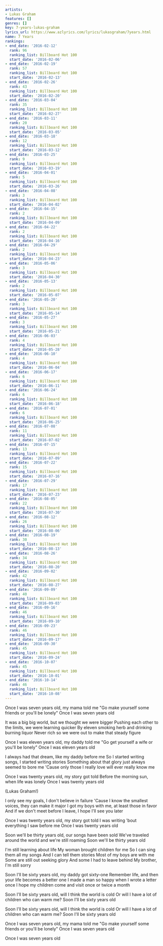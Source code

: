 ```yaml
---
artists:
- Lukas Graham
features: []
genres: []
key: 7-years-lukas-graham
lyrics_url: https://www.azlyrics.com/lyrics/lukasgraham/7years.html
name: 7 Years
rankings:
- end_date: '2016-02-12'
  rank: 96
  ranking_list: Billboard Hot 100
  start_date: '2016-02-06'
- end_date: '2016-02-19'
  rank: 57
  ranking_list: Billboard Hot 100
  start_date: '2016-02-13'
- end_date: '2016-02-26'
  rank: 43
  ranking_list: Billboard Hot 100
  start_date: '2016-02-20'
- end_date: '2016-03-04'
  rank: 35
  ranking_list: Billboard Hot 100
  start_date: '2016-02-27'
- end_date: '2016-03-11'
  rank: 20
  ranking_list: Billboard Hot 100
  start_date: '2016-03-05'
- end_date: '2016-03-18'
  rank: 12
  ranking_list: Billboard Hot 100
  start_date: '2016-03-12'
- end_date: '2016-03-25'
  rank: 9
  ranking_list: Billboard Hot 100
  start_date: '2016-03-19'
- end_date: '2016-04-01'
  rank: 5
  ranking_list: Billboard Hot 100
  start_date: '2016-03-26'
- end_date: '2016-04-08'
  rank: 3
  ranking_list: Billboard Hot 100
  start_date: '2016-04-02'
- end_date: '2016-04-15'
  rank: 2
  ranking_list: Billboard Hot 100
  start_date: '2016-04-09'
- end_date: '2016-04-22'
  rank: 2
  ranking_list: Billboard Hot 100
  start_date: '2016-04-16'
- end_date: '2016-04-29'
  rank: 2
  ranking_list: Billboard Hot 100
  start_date: '2016-04-23'
- end_date: '2016-05-06'
  rank: 3
  ranking_list: Billboard Hot 100
  start_date: '2016-04-30'
- end_date: '2016-05-13'
  rank: 2
  ranking_list: Billboard Hot 100
  start_date: '2016-05-07'
- end_date: '2016-05-20'
  rank: 3
  ranking_list: Billboard Hot 100
  start_date: '2016-05-14'
- end_date: '2016-05-27'
  rank: 3
  ranking_list: Billboard Hot 100
  start_date: '2016-05-21'
- end_date: '2016-06-03'
  rank: 4
  ranking_list: Billboard Hot 100
  start_date: '2016-05-28'
- end_date: '2016-06-10'
  rank: 4
  ranking_list: Billboard Hot 100
  start_date: '2016-06-04'
- end_date: '2016-06-17'
  rank: 6
  ranking_list: Billboard Hot 100
  start_date: '2016-06-11'
- end_date: '2016-06-24'
  rank: 6
  ranking_list: Billboard Hot 100
  start_date: '2016-06-18'
- end_date: '2016-07-01'
  rank: 6
  ranking_list: Billboard Hot 100
  start_date: '2016-06-25'
- end_date: '2016-07-08'
  rank: 11
  ranking_list: Billboard Hot 100
  start_date: '2016-07-02'
- end_date: '2016-07-15'
  rank: 13
  ranking_list: Billboard Hot 100
  start_date: '2016-07-09'
- end_date: '2016-07-22'
  rank: 15
  ranking_list: Billboard Hot 100
  start_date: '2016-07-16'
- end_date: '2016-07-29'
  rank: 17
  ranking_list: Billboard Hot 100
  start_date: '2016-07-23'
- end_date: '2016-08-05'
  rank: 22
  ranking_list: Billboard Hot 100
  start_date: '2016-07-30'
- end_date: '2016-08-12'
  rank: 26
  ranking_list: Billboard Hot 100
  start_date: '2016-08-06'
- end_date: '2016-08-19'
  rank: 30
  ranking_list: Billboard Hot 100
  start_date: '2016-08-13'
- end_date: '2016-08-26'
  rank: 34
  ranking_list: Billboard Hot 100
  start_date: '2016-08-20'
- end_date: '2016-09-02'
  rank: 42
  ranking_list: Billboard Hot 100
  start_date: '2016-08-27'
- end_date: '2016-09-09'
  rank: 40
  ranking_list: Billboard Hot 100
  start_date: '2016-09-03'
- end_date: '2016-09-16'
  rank: 46
  ranking_list: Billboard Hot 100
  start_date: '2016-09-10'
- end_date: '2016-09-23'
  rank: 46
  ranking_list: Billboard Hot 100
  start_date: '2016-09-17'
- end_date: '2016-09-30'
  rank: 45
  ranking_list: Billboard Hot 100
  start_date: '2016-09-24'
- end_date: '2016-10-07'
  rank: 45
  ranking_list: Billboard Hot 100
  start_date: '2016-10-01'
- end_date: '2016-10-14'
  rank: 46
  ranking_list: Billboard Hot 100
  start_date: '2016-10-08'
---
```


Once I was seven years old, my mama told me
"Go make yourself some friends or you'll be lonely"
Once I was seven years old

It was a big big world, but we thought we were bigger
Pushing each other to the limits, we were learning quicker
By eleven smoking herb and drinking burning liquor
Never rich so we were out to make that steady figure

Once I was eleven years old, my daddy told me
"Go get yourself a wife or you'll be lonely"
Once I was eleven years old

I always had that dream, like my daddy before me
So I started writing songs, I started writing stories
Something about that glory just always seemed to bore me
'Cause only those I really love will ever really know me

Once I was twenty years old, my story got told
Before the morning sun, when life was lonely
Once I was twenty years old

(Lukas Graham!)

I only see my goals, I don't believe in failure
'Cause I know the smallest voices, they can make it major
I got my boys with me, at least those in favor
And if we don't meet before I leave, I hope I'll see you later

Once I was twenty years old, my story got told
I was writing 'bout everything I saw before me
Once I was twenty years old

Soon we'll be thirty years old, our songs have been sold
We've traveled around the world and we're still roaming
Soon we'll be thirty years old

I'm still learning about life
My woman brought children for me
So I can sing them all my songs
And I can tell them stories
Most of my boys are with me
Some are still out seeking glory
And some I had to leave behind
My brother, I'm still sorry

Soon I'll be sixty years old, my daddy got sixty-one
Remember life, and then your life becomes a better one
I made a man so happy when I wrote a letter once
I hope my children come and visit once or twice a month

Soon I'll be sixty years old, will I think the world is cold
Or will I have a lot of children who can warm me?
Soon I'll be sixty years old

Soon I'll be sixty years old, will I think the world is cold
Or will I have a lot of children who can warm me?
Soon I'll be sixty years old

Once I was seven years old, my mama told me
"Go make yourself some friends or you'll be lonely"
Once I was seven years old

Once I was seven years old



